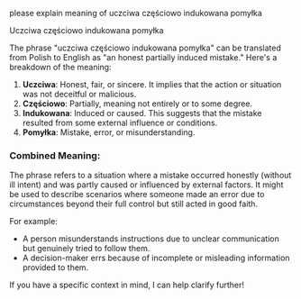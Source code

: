 please explain meaning of uczciwa częściowo indukowana pomyłka

Uczciwa częściowo indukowana pomyłka

The phrase "uczciwa częściowo indukowana pomyłka" can be translated from Polish to English as "an honest partially induced mistake." Here's a breakdown of the meaning:

1. **Uczciwa**: Honest, fair, or sincere. It implies that the action or situation was not deceitful or malicious.
2. **Częściowo**: Partially, meaning not entirely or to some degree.
3. **Indukowana**: Induced or caused. This suggests that the mistake resulted from some external influence or conditions.
4. **Pomyłka**: Mistake, error, or misunderstanding.

### Combined Meaning:
The phrase refers to a situation where a mistake occurred honestly (without ill intent) and was partly caused or influenced by external factors. It might be used to describe scenarios where someone made an error due to circumstances beyond their full control but still acted in good faith. 

For example:
- A person misunderstands instructions due to unclear communication but genuinely tried to follow them.
- A decision-maker errs because of incomplete or misleading information provided to them.

If you have a specific context in mind, I can help clarify further!
